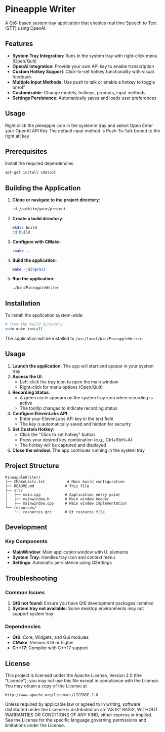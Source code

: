 # Pineapple Writer

A Qt6-based system tray application that enables real time Speech to Text (STT) using OpenAI.

## Features

- **System Tray Integration**: Runs in the system tray with right-click menu (Open/Quit)
- **OpenAI Integration**: Provide your own API key to enable transcription
- **Custom Hotkey Support**: Click-to-set hotkey functionality with visual feedback
- **Multiple Input Methods**: Use push to talk or enable a hotkey to toggle on/off
- **Customizable**: Change models, hotkeys, prompts, input methods
- **Settings Persistence**: Automatically saves and loads user preferences

## Usage

Right click the pineapple icon in the systemm tray and select Open
Enter your OpenAI API Key
The default input method is Push-To-Talk bound to the right alt key


## Prerequisites

Install the required dependencies:

```bash
apt-get install xdotool
```

## Building the Application

1. **Clone or navigate to the project directory**:
   ```bash
   cd /path/to/your/project
   ```

2. **Create a build directory**:
   ```bash
   mkdir build
   cd build
   ```

3. **Configure with CMake**:
   ```bash
   cmake ..
   ```

4. **Build the application**:
   ```bash
   make -j$(nproc)
   ```

5. **Run the application**:
   ```bash
   ./bin/PineappleWriter
   ```

## Installation

To install the application system-wide:

```bash
# From the build directory
sudo make install
```

The application will be installed to `/usr/local/bin/PineappleWriter`.

## Usage

1. **Launch the application**: The app will start and appear in your system tray
2. **Access the UI**: 
   - Left-click the tray icon to open the main window
   - Right-click for menu options (Open/Quit)
3. **Recording Status**: 
   - A green circle appears on the system tray icon when recording is active
   - The tooltip changes to indicate recording status
4. **Configure ElevenLabs API**:
   - Enter your ElevenLabs API key in the text field
   - The key is automatically saved and hidden for security
5. **Set Custom Hotkey**:
   - Click the "Click to set hotkey" button
   - Press your desired key combination (e.g., Ctrl+Shift+A)
   - The hotkey will be captured and displayed
6. **Close the window**: The app continues running in the system tray

## Project Structure

```
PineappleWriter/
├── CMakeLists.txt          # Main build configuration
├── README.md              # This file
├── src/
│   ├── main.cpp           # Application entry point
│   ├── mainwindow.h       # Main window header
│   ├── mainwindow.cpp     # Main window implementation
└── resources/
    └── resources.qrc      # Qt resource file
```

## Development

### Key Components

- **MainWindow**: Main application window with UI elements
- **System Tray**: Handles tray icon and context menu
- **Settings**: Automatic persistence using QSettings

## Troubleshooting

### Common Issues

1. **Qt6 not found**: Ensure you have Qt6 development packages installed
2. **System tray not available**: Some desktop environments may not support system tray

### Dependencies

- **Qt6**: Core, Widgets, and Gui modules
- **CMake**: Version 3.16 or higher
- **C++17**: Compiler with C++17 support

## License
This project is licensed under the Apache License, Version 2.0 (the "License");
you may not use this file except in compliance with the License.
You may obtain a copy of the License at

    http://www.apache.org/licenses/LICENSE-2.0

Unless required by applicable law or agreed to in writing, software
distributed under the License is distributed on an "AS IS" BASIS,
WITHOUT WARRANTIES OR CONDITIONS OF ANY KIND, either express or implied.
See the License for the specific language governing permissions and
limitations under the License.

